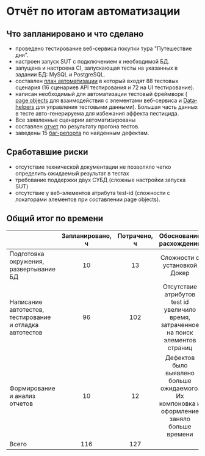 # Отчёт по итогам автоматизации

## Что запланировано и что сделано

- проведено тестирование веб-сервиса покупки тура "Путешествие дня".
- настроен запуск SUT с подключением к необходимой БД.
- запущена и настроена CI, запускающая тесты на указанных в задании БД: MySQL и PostgreSQL.
- составлен [план автоматизации](https://github.com/Helena1199/DiplomQA/blob/main/docs/Plan.md) в который входят 88 тестовых сценария (16 сценариев API тестирования и 72 на UI тестирование).
- написан необходимый для автоматизации тестовый фреймворк (
  [page objects](https://github.com/Helena1199/DiplomQA/blob/main/src/test/java/ru/netology/page/FormPage.java) для взаимодействия с
  элементами веб-сервиса и [Data-helpers](https://github.com/Helena1199/DiplomQA/tree/main/src/test/java/ru/netology/data) для управления тестовыми данными).
  Большая часть данных в тесте авто-генерируема для избежания эффекта пестицида.
- Все заявленные сценарии автоматизированы
- составлен [отчет](Report.md) по результату прогона тестов.
- заведены 15 [баг-репорта](https://github.com/Helena1199/DiplomQA/issues) по найденным дефектам.

## Сработавшие риски

- отсутствие технической документации не позволяло четко определить ожидаемый результат в тестах
- требование поддержки двух СУБД (сложные настройки запуска SUT)
- отсутствие у веб-элементов атрибута test-id (сложности с локаторами элементов при составлении page objects).

## Общий итог по времени

|                  | Запланировано, ч  | Потрачено, ч |                                  Обоснование расхождения                                   |
|:-----------------|    :----:   |   :----:   |:------------------------------------------------------------------------------------------:|
| Подготовка окружения, развертывание БД | 10  | 13 |             Сложности с установкой Докер              |
| Написание автотестов, тестирование и отладка автотестов  | 96   | 102 |     Отсутствие атрибутов test id увеличило время, затраченное на поиск элементов страниц                                         |
| Формирование и анализ отчетов | 10 | 12 | Дефектов было выявлено больше ожидаемого. Их компоновка и оформление заняло больше времени |                                          -                                              |                                             |
| Всего | 116 | 127 |                                                                                                                                   
